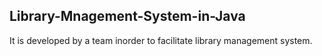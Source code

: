 ## Library-Mnagement-System-in-Java
It is developed by a team inorder to facilitate library management system.
